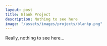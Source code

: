 ```yaml
---
layout: post
title: Blank Project
description: Nothing to see here
image: "/assets/images/projects/blankp.png"
---
```

Really, nothing to see here... 